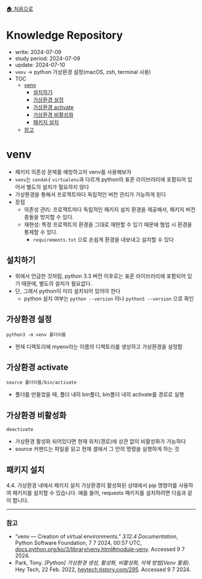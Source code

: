 [🏠 처음으로](/README.md)

# Knowledge Repository

- write: 2024-07-09
- study period: 2024-07-09
- update: 2024-07-10
- `venv` → python 가상환경 설정(macOS, zsh, terminal 사용)
- TOC
    - [venv](#venv)
        - [설치하기](#설치하기)
        - [가상환경 설정](#가상환경-설정)
        - [가상환경 activate](#가상환경-activate)
        - [가상환경 비활성화](#가상환경-비활성화)
        - [패키지 설치](#패키지-설치)
    - [참고](#참고)


# venv

- 패키지 의존성 문제를 예방하고자 venv를 사용해보자
- `venv`는 `conda`나 `virtualenv`과 다르게 python의 표준 라이브러리에 포함되어 있어서 별도의 설치가 필요하지 않다
- 가상환경을 통해서 프로젝트마다 독립적인 버전 관리가 가능하게 된다
- 장점
    - 의존성 관리: 프로젝트마다 독립적인 패키지 설치 환경을 제공해서, 패키지 버전 충돌을 방지할 수 있다.
    - 재현성: 특정 프로젝트의 환경을 그대로 재현할 수 있기 때문에 협업 시 환경을 통제할 수 있다.
        - `requirements.txt` 으로 손쉽게 환경을 내보내고 설치할 수 있다


## 설치하기

- 위에서 언급한 것처럼, python 3.3 버전 이후로는 표준 라이브러리에 포함되어 있기 때문에, 별도의 설치가 필요없다.
- 단, 그래서 python이 미리 설치되어 있어야 한다
    - python 설치 여부는 `python --version` 이나 `python3 --version` 으로 확인


## 가상환경 설정

    python3 -m venv 폴더이름

- 현재 디렉토리에 myenv라는 이름의 디렉토리를 생성하고 가상환경을 설정함


## 가상환경 activate

    source 폴더이름/bin/activate

- 폴더를 만들었을 때, 폴더 내의 bin폴더, bin폴더 내의 activate를 경로로 실행


## 가상환경 비활성화

    deactivate

- 가상환경 활성화 되어있다면 현재 위치(경로)에 상관 없이 비활성화가 가능하다
- source 커맨드는 파일을 읽고 현재 셀에서 그 안의 명령을 실행하게 하는 것


## 패키지 설치

4.4. 가상환경 내에서 패키지 설치
가상환경이 활성화된 상태에서 pip 명령어를 사용하여 패키지를 설치할 수 있습니다. 예를 들어, requests 패키지를 설치하려면 다음과 같이 합니다.

<!-- pip install requests -->
<!-- 1.requirements.txt 파일 사용 -->
<!-- 2.pip freeze > requirements.txt # 다르 환경에서 동일한 패키지 의존성 설치-->
<!-- 3. pip install -r requirements.txt -->


--- 

### 참고

- “venv — Creation of virtual environments.” _3.12.4 Documentation_, Python Software Foundation, 7 7 2024, 00:57 UTC, [docs.python.org/ko/3/library/venv.html#module-venv](https://docs.python.org/ko/3/library/venv.html#module-venv). Accessed 9 7 2024. 
- Park, Tony. _[Python] 가상환경 생성, 활성화, 비활성화, 삭제 방법(Venv 활용)_. Hey Tech, 22 Feb. 2022, [heytech.tistory.com/295](https://heytech.tistory.com/295). Accessed 9 7 2024.
